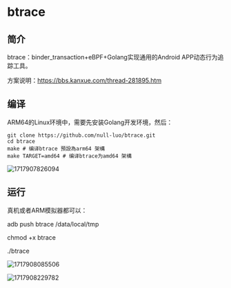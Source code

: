 # btrace

## 简介

btrace：binder_transaction+eBPF+Golang实现通用的Android APP动态行为追踪工具。

方案说明：https://bbs.kanxue.com/thread-281895.htm

## 编译

ARM64的Linux环境中，需要先安装Golang开发环境，然后：

```shell
git clone https://github.com/null-luo/btrace.git
cd btrace
make # 编译btrace 預設為arm64 架構
make TARGET=amd64 # 编译btrace为amd64 架構
```

![1717907826094](image/README/1717907826094.png)

## 运行

真机或者ARM模拟器都可以：

adb push btrace /data/local/tmp

chmod +x btrace

./btrace

![1717908085506](image/README/1717908085506.png)

![1717908229782](image/README/1717908229782.png)
